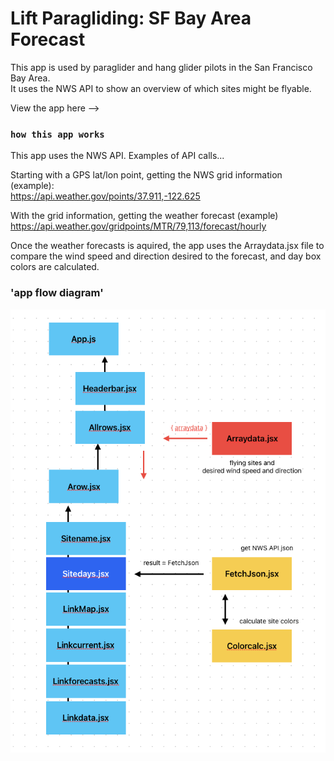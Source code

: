 # Lift Paragliding: SF Bay Area Forecast

This app is used by paraglider and hang glider pilots in the San Francisco Bay Area. <br>
It uses the NWS API to show an overview of which sites might be flyable.

View the app here -->

### `how this app works`

This app uses the NWS API. Examples of API calls...

Starting with a GPS lat/lon point, getting the NWS grid information (example):<br>
https://api.weather.gov/points/37.911,-122.625

With the grid information, getting the weather forecast (example)<br>
https://api.weather.gov/gridpoints/MTR/79,113/forecast/hourly

Once the weather forecasts is aquired, the app uses the Arraydata.jsx file to compare the wind speed and direction desired to the forecast, and day box colors are calculated.

### 'app flow diagram'

![alt text](https://github.com/gerrypez/weather/blob/main/src/images/app_flowchart.png?raw=true)


